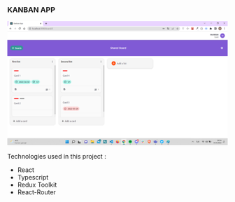 ### KANBAN APP

![AppPic](./public/kanbanpic2.png)

Technologies used in this project :

- React
- Typescript
- Redux Toolkit
- React-Router

